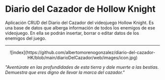 # Diario del Cazador de Hollow Knight
Aplicación CRUD del Diario del Cazador del videojuego Hollow Knight. Es una base de datos que alberga información de todos los enemigos de ese videojuego. En ella se podrán insertar, borrar o editar datos de los enemigos del juego.

---

<center>![index](https://github.com/albertomorenogonzalez/diario-del-cazador-HK/blob/main/diarioDelCazador/web/images/icon.jpg)</center>
   
*"Aventúrate en las profundidades de esta tierra y dale muerte a las bestias. Demuestra que eres digno de llevar la marca del cazador."*
